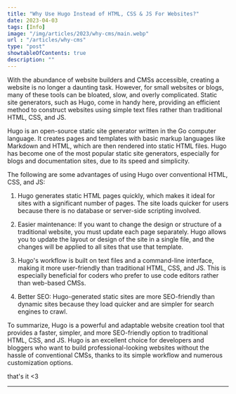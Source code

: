 ```yaml
---
title: "Why Use Hugo Instead of HTML, CSS & JS For Websites?"
date: 2023-04-03
tags: [Info]
image: "/img/articles/2023/why-cms/main.webp"
url : "/articles/why-cms"
type: "post"
showtableOfContents: true
description: ""
---
```


With the abundance of website builders and CMSs accessible, creating a website is no longer a daunting task. However, for small websites or blogs, many of these tools can be bloated, slow, and overly complicated. Static site generators, such as Hugo, come in handy here, providing an efficient method to construct websites using simple text files rather than traditional HTML, CSS, and JS.

Hugo is an open-source static site generator written in the Go computer language. It creates pages and templates with basic markup languages like Markdown and HTML, which are then rendered into static HTML files. Hugo has become one of the most popular static site generators, especially for blogs and documentation sites, due to its speed and simplicity.

The following are some advantages of using Hugo over conventional HTML, CSS, and JS:

1. Hugo generates static HTML pages quickly, which makes it ideal for sites with a significant number of pages. The site loads quicker for users because there is no database or server-side scripting involved.

2. Easier maintenance: If you want to change the design or structure of a traditional website, you must update each page separately. Hugo allows you to update the layout or design of the site in a single file, and the changes will be applied to all sites that use that template.

3. Hugo's workflow is built on text files and a command-line interface, making it more user-friendly than traditional HTML, CSS, and JS. This is especially beneficial for coders who prefer to use code editors rather than web-based CMSs.

4. Better SEO: Hugo-generated static sites are more SEO-friendly than dynamic sites because they load quicker and are simpler for search engines to crawl.

To summarize, Hugo is a powerful and adaptable website creation tool that provides a faster, simpler, and more SEO-friendly option to traditional HTML, CSS, and JS. Hugo is an excellent choice for developers and bloggers who want to build professional-looking websites without the hassle of conventional CMSs, thanks to its simple workflow and numerous customization options.

that's it <3

---

  